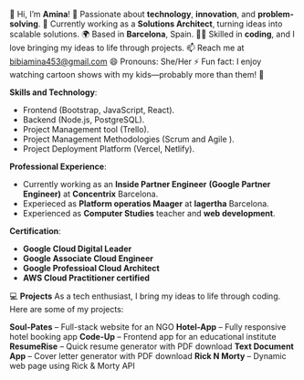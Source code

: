 👋 Hi, I’m __Amina__!
💪 Passionate about __technology__, __innovation__, and __problem-solving__.
💼 Currently working as a __Solutions Architect__, turning ideas into scalable solutions.
🌍 Based in __Barcelona__, Spain.
👩‍💻 Skilled in __coding__, and I love bringing my ideas to life through projects.
📫 Reach me at bibiamina453@gmail.com
😄 Pronouns: She/Her
⚡ Fun fact: I enjoy watching cartoon shows with my kids—probably more than them! 🤭


__Skills and Technology__:

- Frontend (Bootstrap, JavaScript, React).
- Backend (Node.js, PostgreSQL).
- Project Management tool (Trello).
- Project Management Methodologies (Scrum and Agile ).
- Project Deployment Platform (Vercel, Netlify).
  
 __Professional Experience__:

- Currently working as an __Inside Partner Engineer__ __(Google Partner Engineer)__ at __Concentrix__ Barcelona.
- Experieced as __Platform operatios Maager__ at __lagertha__ Barcelona.
- Experienced as __Computer Studies__ teacher and __web development__.


__Certification__:

- __Google Cloud Digital Leader__
- __Google Associate Cloud Engineer__
- __Google Professioal Cloud Architect__
- __AWS Cloud Practitioner certified__


💻 __Projects__
As a tech enthusiast, I bring my ideas to life through coding. Here are some of my projects:

**Soul-Pates** – Full-stack website for an NGO
**Hotel-App** – Fully responsive hotel booking app
**Code-Up** – Frontend app for an educational institute
**ResumeRise** – Quick resume generator with PDF download
**Text Document App** – Cover letter generator with PDF download
**Rick N Morty** – Dynamic web page using Rick & Morty API
